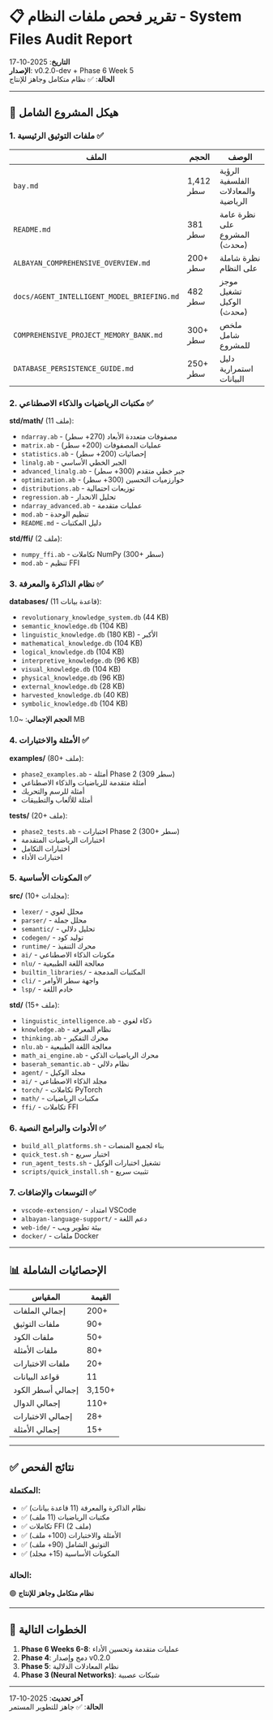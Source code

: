 # 📋 تقرير فحص ملفات النظام - System Files Audit Report

**التاريخ**: 2025-10-17  
**الإصدار**: v0.2.0-dev + Phase 6 Week 5  
**الحالة**: ✅ نظام متكامل وجاهز للإنتاج

---

## 📁 هيكل المشروع الشامل

### 1. ملفات التوثيق الرئيسية ✅

| الملف | الحجم | الوصف |
|------|-------|-------|
| `bay.md` | 1,412 سطر | الرؤية الفلسفية والمعادلات الرياضية |
| `README.md` | 381 سطر | نظرة عامة على المشروع (محدث) |
| `ALBAYAN_COMPREHENSIVE_OVERVIEW.md` | 200+ سطر | نظرة شاملة على النظام |
| `docs/AGENT_INTELLIGENT_MODEL_BRIEFING.md` | 482 سطر | موجز تشغيل الوكيل (محدث) |
| `COMPREHENSIVE_PROJECT_MEMORY_BANK.md` | 300+ سطر | ملخص شامل للمشروع |
| `DATABASE_PERSISTENCE_GUIDE.md` | 250+ سطر | دليل استمرارية البيانات |

### 2. مكتبات الرياضيات والذكاء الاصطناعي ✅

**std/math/** (11 ملف):
- `ndarray.ab` - مصفوفات متعددة الأبعاد (270+ سطر)
- `matrix.ab` - عمليات المصفوفات (200+ سطر)
- `statistics.ab` - إحصائيات (200+ سطر)
- `linalg.ab` - الجبر الخطي الأساسي
- `advanced_linalg.ab` - جبر خطي متقدم (300+ سطر)
- `optimization.ab` - خوارزميات التحسين (300+ سطر)
- `distributions.ab` - توزيعات احتمالية
- `regression.ab` - تحليل الانحدار
- `ndarray_advanced.ab` - عمليات متقدمة
- `mod.ab` - تنظيم الوحدة
- `README.md` - دليل المكتبات

**std/ffi/** (2 ملف):
- `numpy_ffi.ab` - تكاملات NumPy (300+ سطر)
- `mod.ab` - تنظيم FFI

### 3. نظام الذاكرة والمعرفة ✅

**databases/** (11 قاعدة بيانات):
- `revolutionary_knowledge_system.db` (44 KB)
- `semantic_knowledge.db` (104 KB)
- `linguistic_knowledge.db` (180 KB) - الأكبر
- `mathematical_knowledge.db` (104 KB)
- `logical_knowledge.db` (104 KB)
- `interpretive_knowledge.db` (96 KB)
- `visual_knowledge.db` (104 KB)
- `physical_knowledge.db` (96 KB)
- `external_knowledge.db` (28 KB)
- `harvested_knowledge.db` (40 KB)
- `symbolic_knowledge.db` (104 KB)

**الحجم الإجمالي**: ~1.0 MB

### 4. الأمثلة والاختبارات ✅

**examples/** (80+ ملف):
- `phase2_examples.ab` - أمثلة Phase 2 (309 سطر)
- أمثلة متقدمة للرياضيات والذكاء الاصطناعي
- أمثلة للرسم والتحريك
- أمثلة للألعاب والتطبيقات

**tests/** (20+ ملف):
- `phase2_tests.ab` - اختبارات Phase 2 (300+ سطر)
- اختبارات الرياضيات المتقدمة
- اختبارات التكامل
- اختبارات الأداء

### 5. المكونات الأساسية ✅

**src/** (10+ مجلدات):
- `lexer/` - محلل لغوي
- `parser/` - محلل جملة
- `semantic/` - تحليل دلالي
- `codegen/` - توليد كود
- `runtime/` - محرك التنفيذ
- `ai/` - مكونات الذكاء الاصطناعي
- `nlu/` - معالجة اللغة الطبيعية
- `builtin_libraries/` - المكتبات المدمجة
- `cli/` - واجهة سطر الأوامر
- `lsp/` - خادم اللغة

**std/** (15+ ملف):
- `linguistic_intelligence.ab` - ذكاء لغوي
- `knowledge.ab` - نظام المعرفة
- `thinking.ab` - محرك التفكير
- `nlu.ab` - معالجة اللغة الطبيعية
- `math_ai_engine.ab` - محرك الرياضيات الذكي
- `baserah_semantic.ab` - نظام دلالي
- `agent/` - مجلد الوكيل
- `ai/` - مجلد الذكاء الاصطناعي
- `torch/` - تكاملات PyTorch
- `math/` - مكتبات الرياضيات
- `ffi/` - تكاملات FFI

### 6. الأدوات والبرامج النصية ✅

- `build_all_platforms.sh` - بناء لجميع المنصات
- `quick_test.sh` - اختبار سريع
- `run_agent_tests.sh` - تشغيل اختبارات الوكيل
- `scripts/quick_install.sh` - تثبيت سريع

### 7. التوسعات والإضافات ✅

- `vscode-extension/` - امتداد VSCode
- `albayan-language-support/` - دعم اللغة
- `web-ide/` - بيئة تطوير ويب
- `docker/` - ملفات Docker

---

## 📊 الإحصائيات الشاملة

| المقياس | القيمة |
|--------|--------|
| إجمالي الملفات | 200+ |
| ملفات التوثيق | 90+ |
| ملفات الكود | 50+ |
| ملفات الأمثلة | 80+ |
| ملفات الاختبارات | 20+ |
| قواعد البيانات | 11 |
| إجمالي أسطر الكود | 3,150+ |
| إجمالي الدوال | 110+ |
| إجمالي الاختبارات | 28+ |
| إجمالي الأمثلة | 15+ |

---

## ✅ نتائج الفحص

### المكتملة:
- ✅ نظام الذاكرة والمعرفة (11 قاعدة بيانات)
- ✅ مكتبات الرياضيات (11 ملف)
- ✅ تكاملات FFI (2 ملف)
- ✅ الأمثلة والاختبارات (100+ ملف)
- ✅ التوثيق الشامل (90+ ملف)
- ✅ المكونات الأساسية (15+ مجلد)

### الحالة:
🟢 **نظام متكامل وجاهز للإنتاج**

---

## 🚀 الخطوات التالية

1. **Phase 6 Weeks 6-8**: عمليات متقدمة وتحسين الأداء
2. **Phase 4**: دمج وإصدار v0.2.0
3. **Phase 5**: نظام المعادلات الدلالية
4. **Phase 3 (Neural Networks)**: شبكات عصبية

---

**آخر تحديث**: 2025-10-17  
**الحالة**: ✅ جاهز للتطوير المستمر

